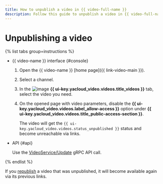 ```yaml
---
title: How to unpublish a video in {{ video-full-name }}
description: Follow this guide to unpublish a video in {{ video-full-name }}.
---
```


# Unpublishing a video

{% list tabs group=instructions %}

- {{ video-name }} interface {#console}

  1. Open the {{ video-name }} [home page]({{ link-video-main }}).
  1. Select a channel.
  1. In the ![image](../../../_assets/console-icons/circle-play.svg) **{{ ui-key.yacloud_video.videos.title_videos }}** tab, select the video you need.
  1. On the opened page with video parameters, disable the **{{ ui-key.yacloud_video.videos.label_allow-access }}** option under **{{ ui-key.yacloud_video.videos.title_public-access-section }}**.

      The video will get the `{{ ui-key.yacloud_video.videos.status_unpublished }}` status and become unreachable via links.

- API {#api}

  Use the [VideoService/Update](../../api-ref/grpc/Video/update.md) gRPC API call.

{% endlist %}

If you [republish](publish.md) a video that was unpublished, it will become available again via its previous links.